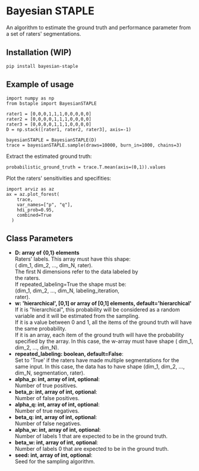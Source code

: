 # Bayesian STAPLE
An algorithm to estimate the ground truth and performance parameter from a set of raters' segmentations.

## Installation (WIP)

```
pip install bayesian-staple
```

## Example of usage

```
import numpy as np 
from bstaple import BayesianSTAPLE

rater1 = [0,0,0,1,1,1,0,0,0,0,0]
rater2 = [0,0,0,0,1,1,1,0,0,0,0]
rater3 = [0,0,0,0,1,1,1,0,0,0,0]
D = np.stack([rater1, rater2, rater3], axis=-1)

bayesianSTAPLE = BayesianSTAPLE(D)
trace = bayesianSTAPLE.sample(draws=10000, burn_in=1000, chains=3)
```
Extract the estimated ground truth:
```
probabilistic_ground_truth = trace.T.mean(axis=(0,1)).values
```
Plot the raters' sensitivities and specifities:
```
import arviz as az
ax = az.plot_forest(
    trace,
    var_names=["p", "q"],
    hdi_prob=0.95,
    combined=True
  ) 
```

## Class Parameters
- __D: array of {0,1} elements__   
    Raters' labels. This array must have this shape:  
    ( dim_1, dim_2, ..., dim_N, rater).  
    The first N dimensions refer to the data labeled by  
    the raters.  
    If repeated_labeling=True the shape must be:  
    (dim_1, dim_2, ..., dim_N, labeling_iteration,  
    rater).  
- __w: 'hierarchical', [0,1] or array of [0,1] elements, default='hierarchical'__    
    If it is "hierarchical", this probability will be
    considered as a random variable and it will be
    estimated from the sampling.  
    If it is a value between 0 and 1, all the items of the
    ground truth will have the same probability.  
    If it is an array, each item of the ground truth will
    have the probability specified by the array. In this
    case, the w-array must have shape ( dim_1,
    dim_2, ..., dim_N).  
- __repeated_labeling: boolean, default=False__:  
    Set to 'True' if the raters have made multiple segmentations for the same input. In this case, the data has to have shape (dim_1, dim_2, ..., dim_N, segmentation, rater).  
- __alpha_p: int, array of int, optional__:  
    Number of true positives.  
- __beta_p: int, array of int, optional__:  
    Number of false positives.  
- __alpha_q: int, array of int, optional__:  
    Number of true negatives.  
- __beta_q: int, array of int, optional__:  
    Number of false negatives.  
- __alpha_w: int, array of int, optional__:  
    Number of labels 1 that are expected to be in the ground truth.  
- __beta_w: int, array of int, optional__:  
    Number of labels 0 that are expected to be in the ground truth.  
- __seed: int, array of int, optional__:  
    Seed for the sampling algorithm.  



 

